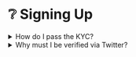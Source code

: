 # ❔ Signing Up

<details>

<summary>How do I pass the KYC?</summary>

With Web3, users can participate in digital economies without giving up control over their data due to its decentralized nature. Your W3 wallet is your identity and you have the sole control of it.

User accounts are verified via their Twitter accounts. Users are encouraged to provide their name, email address, and other social media accounts, but they are not required to do so.

</details>

<details>

<summary>Why must I be verified via Twitter?</summary>

By requiring users to verify their identity and link their accounts to a Twitter account, the protocol can ensure that it is doing its best to prevent wash trading. It may also help to protect users by ensuring that only legitimate accounts can access the service.

Wash trading is a type of market manipulation in which a trader buys and sells a security for the purpose of creating the appearance of activity in the market. This can be done by a single trader or by a group of traders working together. The goal of wash trading is often to manipulate the price of a security or to create the impression of a particular trend in the market, such as an upward trend. By squatting ownership rights, wash traders can gain unfair financial rewards under [EIP-5173](https://eips.ethereum.org/EIPS/eip-5173), which harms the entire Flow ecosystem.

There are several ways to prevent wash trading:

1. Implementing strict trade monitoring: By monitoring trades and identifying patterns that may indicate wash trading, untrading.org can prevent this type of market manipulation.
2. Establishing rules and regulations: untrading.org establishes rules and regulations that prohibit wash trading and establish penalties for users who engage in this type of activity. Please see our [Community Guidelines](../legal/community-guidelines.md) for and [Terms of Service](../legal/terms-of-service.md) for more information.&#x20;
3. Utilizing surveillance technology: Advanced surveillance technology can help exchanges identify and prevent wash trading by analyzing trade data and detecting unusual patterns or anomalies.
4. Enforcing strict penalties: By imposing strict penalties on users who engage in wash trading, untrading.org can discourage this type of behavior and create a more fair and transparent market.
5. Publish transparent reporting: untrading.org will publish regular transaction activity findings and provide transparent reporting in order to prevent wash trading.

Later, additional verification methods and OAuth sign-ins will be added.

</details>
